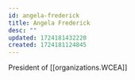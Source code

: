 ```yaml
---
id: angela-frederick
title: Angela Frederick
desc: ""
updated: 1724181432220
created: 1724181124845
---
```


President of [[organizations.WCEA]]
